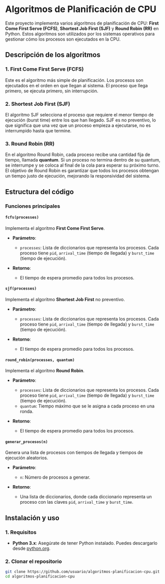 # Algoritmos de Planificación de CPU

Este proyecto implementa varios algoritmos de planificación de CPU: **First Come First Serve (FCFS)**, **Shortest Job First (SJF)** y **Round Robin (RR)** en Python. Estos algoritmos son utilizados por los sistemas operativos para gestionar cómo los procesos son ejecutados en la CPU.

## Descripción de los algoritmos

### 1. First Come First Serve (FCFS)
Este es el algoritmo más simple de planificación. Los procesos son ejecutados en el orden en que llegan al sistema. El proceso que llega primero, se ejecuta primero, sin interrupción.

### 2. Shortest Job First (SJF)
El algoritmo SJF selecciona el proceso que requiere el menor tiempo de ejecución (burst time) entre los que han llegado. SJF es no preventivo, lo que significa que una vez que un proceso empieza a ejecutarse, no es interrumpido hasta que termine.

### 3. Round Robin (RR)
En el algoritmo Round Robin, cada proceso recibe una cantidad fija de tiempo, llamada **quantum**. Si un proceso no termina dentro de su quantum, se interrumpe y se coloca al final de la cola para esperar su próximo turno. El objetivo de Round Robin es garantizar que todos los procesos obtengan un tiempo justo de ejecución, mejorando la responsividad del sistema.

## Estructura del código

### Funciones principales

#### `fcfs(processes)`
Implementa el algoritmo **First Come First Serve**.

- **Parámetro**:
  - `processes`: Lista de diccionarios que representa los procesos. Cada proceso tiene `pid`, `arrival_time` (tiempo de llegada) y `burst_time` (tiempo de ejecución).
  
- **Retorno**: 
  - El tiempo de espera promedio para todos los procesos.

#### `sjf(processes)`
Implementa el algoritmo **Shortest Job First** no preventivo.

- **Parámetro**:
  - `processes`: Lista de diccionarios que representa los procesos. Cada proceso tiene `pid`, `arrival_time` (tiempo de llegada) y `burst_time` (tiempo de ejecución).

- **Retorno**: 
  - El tiempo de espera promedio para todos los procesos.

#### `round_robin(processes, quantum)`
Implementa el algoritmo **Round Robin**.

- **Parámetro**:
  - `processes`: Lista de diccionarios que representa los procesos. Cada proceso tiene `pid`, `arrival_time` (tiempo de llegada) y `burst_time` (tiempo de ejecución).
  - `quantum`: Tiempo máximo que se le asigna a cada proceso en una ronda.
  
- **Retorno**: 
  - El tiempo de espera promedio para todos los procesos.

#### `generar_procesos(n)`
Genera una lista de procesos con tiempos de llegada y tiempos de ejecución aleatorios.

- **Parámetro**:
  - `n`: Número de procesos a generar.
  
- **Retorno**: 
  - Una lista de diccionarios, donde cada diccionario representa un proceso con las claves `pid`, `arrival_time` y `burst_time`.

## Instalación y uso

### 1. Requisitos

- **Python 3.x**: Asegúrate de tener Python instalado. Puedes descargarlo desde [python.org](https://www.python.org/downloads/).

### 2. Clonar el repositorio

```bash
git clone https://github.com/usuario/algoritmos-planificacion-cpu.git
cd algoritmos-planificacion-cpu
